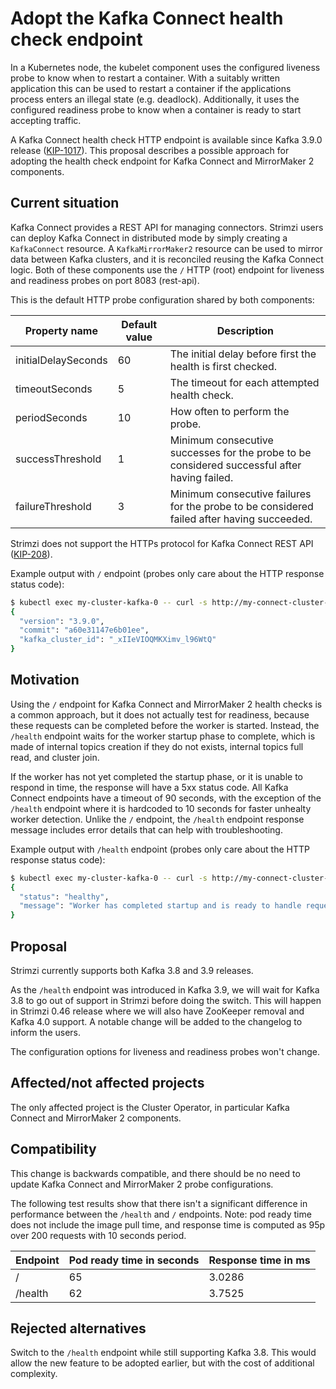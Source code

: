 # Adopt the Kafka Connect health check endpoint

In a Kubernetes node, the kubelet component uses the configured liveness probe to know when to restart a container.
With a suitably written application this can be used to restart a container if the applications process enters an illegal state (e.g. deadlock).
Additionally, it uses the configured readiness probe to know when a container is ready to start accepting traffic.

A Kafka Connect health check HTTP endpoint is available since Kafka 3.9.0 release ([KIP-1017](https://cwiki.apache.org/confluence/display/KAFKA/KIP-1017%3A+Health+check+endpoint+for+Kafka+Connect)).
This proposal describes a possible approach for adopting the health check endpoint for Kafka Connect and MirrorMaker 2 components.

## Current situation

Kafka Connect provides a REST API for managing connectors.
Strimzi users can deploy Kafka Connect in distributed mode by simply creating a `KafkaConnect` resource.
A `KafkaMirrorMaker2` resource can be used to mirror data between Kafka clusters, and it is reconciled reusing the Kafka Connect logic.
Both of these components use the `/` HTTP (root) endpoint for liveness and readiness probes on port 8083 (rest-api).

This is the default HTTP probe configuration shared by both components:

| Property name       | Default value | Description                                                                                  |
|---------------------|---------------|----------------------------------------------------------------------------------------------|
| initialDelaySeconds | 60            | The initial delay before first the health is first checked.                                  |
| timeoutSeconds      | 5             | The timeout for each attempted health check.                                                 |
| periodSeconds       | 10            | How often to perform the probe.                                                              |
| successThreshold    | 1             | Minimum consecutive successes for the probe to be considered successful after having failed. |
| failureThreshold    | 3             | Minimum consecutive failures for the probe to be considered failed after having succeeded.   |

Strimzi does not support the HTTPs protocol for Kafka Connect REST API ([KIP-208](https://cwiki.apache.org/confluence/display/KAFKA/KIP-208%3A+Add+SSL+support+to+Kafka+Connect+REST+interface)).

Example output with `/` endpoint (probes only care about the HTTP response status code):

```sh
$ kubectl exec my-cluster-kafka-0 -- curl -s http://my-connect-cluster-connect-api:8083 | jq
{
  "version": "3.9.0",
  "commit": "a60e31147e6b01ee",
  "kafka_cluster_id": "_xIIeVIOQMKXimv_l96WtQ"
}
```

## Motivation

Using the `/` endpoint for Kafka Connect and MirrorMaker 2 health checks is a common approach, but it does not actually test for readiness, because these requests can be completed before the worker is started.
Instead, the `/health` endpoint waits for the worker startup phase to complete, which is made of internal topics creation if they do not exists, internal topics full read, and cluster join.

If the worker has not yet completed the startup phase, or it is unable to respond in time, the response will have a 5xx status code.
All Kafka Connect endpoints have a timeout of 90 seconds, with the exception of the `/health` endpoint where it is hardcoded to 10 seconds for faster unhealty worker detection.
Unlike the `/` endpoint, the `/health` endpoint response message includes error details that can help with troubleshooting.

Example output with `/health` endpoint (probes only care about the HTTP response status code):

```sh
$ kubectl exec my-cluster-kafka-0 -- curl -s http://my-connect-cluster-connect-api:8083/health | jq
{
  "status": "healthy",
  "message": "Worker has completed startup and is ready to handle requests."
}
```

## Proposal

Strimzi currently supports both Kafka 3.8 and 3.9 releases.

As the `/health` endpoint was introduced in Kafka 3.9, we will wait for Kafka 3.8 to go out of support in Strimzi before doing the switch.
This will happen in Strimzi 0.46 release where we will also have ZooKeeper removal and Kafka 4.0 support.
A notable change will be added to the changelog to inform the users.

The configuration options for liveness and readiness probes won't change.

## Affected/not affected projects

The only affected project is the Cluster Operator, in particular Kafka Connect and MirrorMaker 2 components.

## Compatibility

This change is backwards compatible, and there should be no need to update Kafka Connect and MirrorMaker 2 probe configurations.

The following test results show that there isn't a significant difference in performance between the `/health` and `/` endpoints.
Note: pod ready time does not include the image pull time, and response time is computed as 95p over 200 requests with 10 seconds period.

| Endpoint | Pod ready time in seconds | Response time in ms |
|----------|---------------------------|---------------------|
| /        | 65                        | 3.0286              |
| /health  | 62                        | 3.7525              |

## Rejected alternatives

Switch to the `/health` endpoint while still supporting Kafka 3.8.
This would allow the new feature to be adopted earlier, but with the cost of additional complexity.

